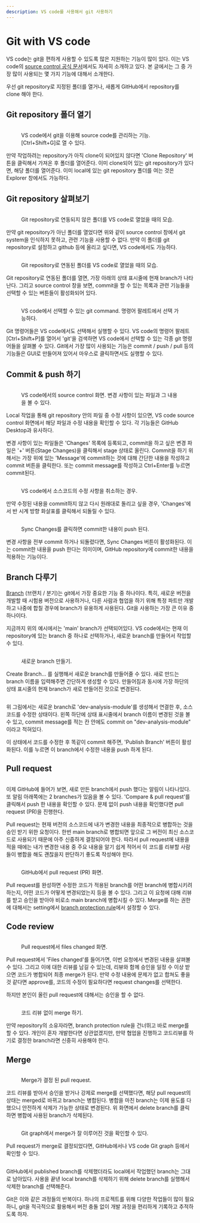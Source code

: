 ```yaml
---
description: VS code를 사용해서 git 사용하기
---
```


# Git with VS code

VS code는 git을 편하게 사용할 수 있도록 많은 지원하는 기능이 많이 있다. 이는 VS code의 [source control 공식 문서](https://code.visualstudio.com/docs/sourcecontrol/overview)에서도 자세히 소개하고 있다. 본 글에서는 그 중 가장 많이 사용되는 몇 가지 기능에 대해서 소개한다.

우선 git repository로 지정된 폴더를 열거나, 새롭게 GitHub에서 repository를 clone 해야 한다.&#x20;

## Git repository 폴더 열기

<figure><img src="../../../../.gitbook/assets/VScode_git.png" alt=""><figcaption><p>VS code에서 git을 이용해 source code를 관리하는 기능. [Ctrl+Shift+G]로 열 수 있다.</p></figcaption></figure>

만약 작업하려는 repository가 아직 clone이 되어있지 않다면 'Clone Repository' 버튼을 클릭해서 가져온 후 폴더를 열어준다. 이미 clone되어 있는 git repository가 있다면, 해당 폴더를 열어준다. 이미 local에 있는 git repository 폴더를 여는 것은 Explorer 창에서도 가능하다.

## Git repository 살펴보기

<figure><img src="../../../../.gitbook/assets/VS_code_not_git_open.png" alt=""><figcaption><p>Git repository로 연동되지 않은 폴더를 VS code로 열었을 때의 모습.</p></figcaption></figure>

만약 git repository가 아닌 폴더를 열었다면 위와 같이 source control 창에서 git system을 인식하지 못하고, 관련 기능을 사용할 수 없다. 만약 이 폴더를 git repository로 설정하고 github 등에 올리고 싶다면, VS code에서도 가능하다.&#x20;

<figure><img src="../../../../.gitbook/assets/VS_code_git_open.png" alt=""><figcaption><p>Git repository로 연동된 폴더를 VS code로 열었을 때의 모습.</p></figcaption></figure>

Git repository로 연동된 폴더를 열면, 가장 아래의 상태 표시줄에 현재 branch가 나타난다. 그리고 source control 창을 보면, commit을 할 수 있는 목록과 관련 기능들을 선택할 수 있는 버튼들이 활성화되어 있다.&#x20;

<figure><img src="../../../../.gitbook/assets/vscode_git_command.png" alt=""><figcaption><p>VS code에서 선택할 수 있는 git command. 명령어 팔레트에서 선택 가능하다.</p></figcaption></figure>

Git 명령어들은 VS code에서도 선택해서 실행할 수 있다. VS code의 명령어 팔레트 \[Ctrl+Shift+P]를 열어서 'git'을 검색하면 VS code에서 선택할 수 있는 각종 git 명령어들을 살펴볼 수 있다. Git에서 가장 많이 사용되는 기능은 commit / push / pull 등의 기능들은 GUI로 만들어져 있어서 마우스로 클릭하면서도 실행할 수 있다.&#x20;

## Commit & push 하기

<figure><img src="../../../../.gitbook/assets/VS_code_commit.png" alt=""><figcaption><p>VS code에서의 source control 화면. 변경 사항이 있는 파일과 그 내용을 볼 수 있다.</p></figcaption></figure>

Local 작업을 통해 git repository 안의 파일 중 수정 사항이 있으면, VS code source control 화면에서 해당 파일과 수정 내용을 확인할 수 있다. 각 기능들은 GitHub Desktop과 유사하다.&#x20;

변경 사항이 있는 파일들은 'Changes' 목록에 등록되고, commit을 하고 싶은 변경 파일은 '+' 버튼(Stage Changes)을 클릭해서 stage 상태로 올린다. Commit을 하기 위해서는 가장 위에 있는 'Message'에 commit하는 것에 대해 간단한 내용을 작성하고 commit 버튼을 클릭한다. 또는 commit message를 작성하고 Ctrl+Enter를 누르면 commit된다.

<figure><img src="../../../../.gitbook/assets/VScode_discard_changes.png" alt=""><figcaption><p>VS code에서 소스코드의 수정 사항을 취소하는 경우.</p></figcaption></figure>

만약 수정된 내용을 commit하지 않고 다시 원래대로 돌리고 싶을 경우, 'Changes'에서 반 시계 방향 화살표를 클릭해서 되돌릴 수 있다.&#x20;

<figure><img src="../../../../.gitbook/assets/VScode_push.png" alt=""><figcaption><p>Sync Changes를 클릭하면 commit한 내용이 push 된다.</p></figcaption></figure>

변경 사항을 전부 commit 하거나 되돌렸다면, Sync Changes 버튼이 활성화된다. 이는 commit한 내용을 push 한다는 의미이며, GitHub repository에 commit한 내용을 적용하는 기능이다.&#x20;

## Branch 다루기

[Branch](./#branch) (브랜치 /  분기)는 git에서 가장 중요한 기능 중 하나이다. 특히, 새로운 버전을 개발할 때 시험용 버전으로 사용하거나, 다른 사람과 협업을 하기 위해 특정 파트만 개발하고 나중에 합칠 경우에 branch가 유용하게 사용된다. Git을 사용하는 가장 큰 이유 중 하나이다.

지금까지 위의 예시에서는 'main' branch가 선택되어있다. VS code에서는 현재 이 repository에 있는 branch 중 하나로 선택하거나, 새로운 branch를 만들어서 작업할 수 있다.&#x20;

<figure><img src="../../../../.gitbook/assets/git_create_branch.png" alt=""><figcaption><p>새로운 branch 만들기.</p></figcaption></figure>

Create Branch... 를 실행해서 새로운 branch를 만들어줄 수 있다. 새로 만드는 branch 이름을 입력해주면 간단하게 생성할 수 있다. 만들어짐과 동시에 가장 하단의 상태 표시줄의 현재 branch가 새로 만들어진 것으로 변경된다.&#x20;

<figure><img src="../../../../.gitbook/assets/git_branch_commit.png" alt=""><figcaption></figcaption></figure>

위 그림에서는 새로운 branch로 'dev-analysis-module'를 생성해서 연결한 후, 소스코드를 수정한 상태이다. 왼쪽 하단에 상태 표시줄에서 branch 이름이 변경된 것을 볼 수 있고, commit message를 적는 칸 안에도 commit on "dev-analysis-module" 이라고 적혀있다.&#x20;

이 상태에서 코드를 수정한 후 똑같이 commit 해주면, 'Publish Branch' 버튼이 활성화된다. 이를 누르면 이 branch에서 수정한 내용을 push 하게 된다.&#x20;

## Pull request

<figure><img src="../../../../.gitbook/assets/branch_push.png" alt=""><figcaption></figcaption></figure>

이제 GitHub에 들어가 보면, 새로 만든 branch에서 push 했다는 알림이 나타나있다. 또 알림 아래쪽에는 2 branches가 있음을 볼 수 있다. 'Compare & pull request'를 클릭해서 push 한 내용을 확인할 수 있다. 문제 없이 push 내용을 확인했다면 pull request (PR)을 진행한다.&#x20;

Pull request는 현재 버전의 소스코드에 내가 변경한 내용을 최종적으로 병합하는 것을 승인 받기 위한 요청이다. 한번 main branch로 병합되면 앞으로 그 버전이 최신 소스코드로 사용되기 때문에 아주 신중하게 결정되어야 한다. 따라서 pull request에 내용을 적을 때에는 내가 변경한 내용 중 주요 내용을 알기 쉽게 적어서 이 코드를 리뷰할 사람들이 병합을 해도 괜찮을지 판단하기 좋도록 작성해야 한다.&#x20;

<figure><img src="../../../../.gitbook/assets/git_PR.png" alt=""><figcaption><p>GitHub에서 pull request (PR) 화면.</p></figcaption></figure>

Pull request를 완성하면 수정한 코드가 적용된 branch를 어떤 branch에 병합시키려 하는지, 어떤 코드가 어떻게 변경되었는지 등을 볼 수 있다. 그리고 이 요청에 대해 리뷰를 받고 승인을 받아야 비로소 main branch에 병합시킬 수 있다. Merge를 하는 권한에 대해서는 setting에서 [branch protection rule](https://docs.github.com/en/repositories/configuring-branches-and-merges-in-your-repository/defining-the-mergeability-of-pull-requests/managing-a-branch-protection-rule)에서 설정할 수 있다.

## Code review

<figure><img src="../../../../.gitbook/assets/git_code_review.png" alt=""><figcaption><p>Pull request에서 files changed 화면.</p></figcaption></figure>

Pull request에서 'Files changed'를 들어가면, 이번 요청에서 변경된 내용을 살펴볼 수 있다. 그리고 이에 대한 리뷰를 남길 수 있는데, 리뷰와 함께 승인을 일정 수 이상 받으면 코드가 병합되어 최종 merge가 된다. 만약 수정 내용에 문제가 없고 합쳐도 좋을 것 같다면 approve를, 코드의 수정이 필요하다면 request changes를 선택한다.&#x20;

하지만 본인이 올린 pull request에 대해서는 승인을 할 수 없다.&#x20;

<figure><img src="../../../../.gitbook/assets/git_pr_merge.png" alt=""><figcaption><p>코드 리뷰 없이 merge 하기.</p></figcaption></figure>

만약 repository의 소유자라면, branch protection rule을 건너뛰고 바로 merge를 할 수 있다. 개인이 혼자 개발한다면 상관없겠지만, 만약 협업을 진행하고 코드리뷰를 하기로 결정한 branch라면 신중히 사용해야 한다.

## Merge

<figure><img src="../../../../.gitbook/assets/git_pr_merge2.png" alt=""><figcaption><p>Merge가 결정 된 pull request.</p></figcaption></figure>

코드 리뷰를 받아서 승인을 받거나 강제로 merge를 선택했다면, 해당 pull request의 상태는 merged로 바뀌고 branch는 병합된다. 병합을 마친 branch는 이제 용도를 다 했으니 안전하게 삭제가 가능한 상태로 변경된다. 위 화면에서 delete branch를 클릭하면 병합에 사용된 branch가 삭제된다.&#x20;

<figure><img src="../../../../.gitbook/assets/git_graph_merged.png" alt=""><figcaption><p>Git graph에서 merge가 잘 이루어진 것을 확인할 수 있다.</p></figcaption></figure>

Pull request가 merge로 결정되었다면, GitHub에서나 VS code Git graph 등에서 확인할 수 있다.&#x20;

<figure><img src="../../../../.gitbook/assets/Delete branch.png" alt=""><figcaption></figcaption></figure>

GitHub에서 published branch를 삭제했더라도 local에서 작업했던 branch는 그대로 남아있다. 사용을 끝낸 local branch를 삭제하기 위해 delete branch를 실행해서 삭제한 branch를 선택해준다.&#x20;

Git은 이와 같은 과정들의 반복이다. 하나의 프로젝트를 위해 다양한 작업들이 많이 필요하니, git을 적극적으로 활용해서 버전 충돌 없이 개발 과정을 편리하게 기록하고 추적하도록 하자.
